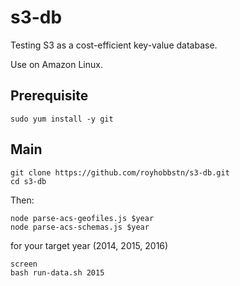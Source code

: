# s3-db
Testing S3 as a cost-efficient key-value database.

Use on Amazon Linux.

## Prerequisite

```
sudo yum install -y git
```

## Main

```
git clone https://github.com/royhobbstn/s3-db.git
cd s3-db
```

Then:

```
node parse-acs-geofiles.js $year
node parse-acs-schemas.js $year
``` 

for your target year (2014, 2015, 2016)

```
screen
bash run-data.sh 2015
```

